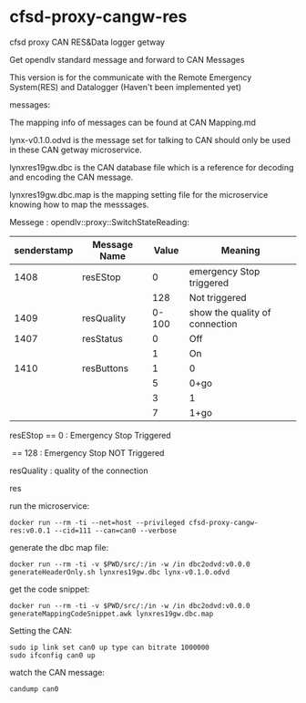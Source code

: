 # cfsd-proxy-cangw-res
cfsd proxy CAN RES&Data logger getway

Get opendlv standard message and forward to CAN Messages

This version is for the communicate with the Remote Emergency System(RES) and Datalogger (Haven't been implemented yet)

messages:



The mapping info of messages can be found at CAN Mapping.md

lynx-v0.1.0.odvd is the message set for talking to CAN should only be used in these CAN getway microservice.

lynxres19gw.dbc is the CAN database file which is a reference for decoding and encoding the CAN message.

lynxres19gw.dbc.map is the mapping setting file for the microservice knowing how to map the messsages.

Messege : opendlv::proxy::SwitchStateReading:

| senderstamp | Message Name | Value | Meaning                        |
| ----------- | ------------ | ----- | ------------------------------ |
| 1408        | resEStop     | 0     | emergency Stop triggered       |
|             |              | 128   | Not triggered                  |
| 1409        | resQuality   | 0-100 | show the quality of connection |
| 1407        | resStatus    | 0     | Off                            |
|             |              | 1     | On                             |
| 1410        | resButtons   | 1     | 0                              |
|             |              | 5     | 0+go                           |
|             |              | 3     | 1                              |
|             |              | 7     | 1+go                           |



resEStop == 0   : Emergency Stop Triggered

​         == 128 : Emergency Stop NOT Triggered

resQuality : quality of the connection

res

run the microservice:

```
docker run --rm -ti --net=host --privileged cfsd-proxy-cangw-res:v0.0.1 --cid=111 --can=can0 --verbose
```

generate the dbc map file:

```
docker run --rm -ti -v $PWD/src/:/in -w /in dbc2odvd:v0.0.0 generateHeaderOnly.sh lynxres19gw.dbc lynx-v0.1.0.odvd
```

get the code snippet:

```
docker run --rm -ti -v $PWD/src/:/in -w /in dbc2odvd:v0.0.0 generateMappingCodeSnippet.awk lynxres19gw.dbc.map
```

Setting the CAN:

```
sudo ip link set can0 up type can bitrate 1000000
sudo ifconfig can0 up
```

watch the CAN message:

```
candump can0
```